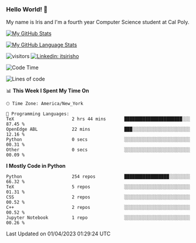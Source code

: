### Hello World! 👋

My name is Iris and I'm a fourth year Computer Science student at Cal Poly. 


[![My GitHub Stats](https://github-readme-stats.vercel.app/api?username=sleepyStick&show_icons=true&&count_private=true&include_all_commits=true&theme=buefy)]()

[![My GitHub Language Stats](https://github-readme-stats.vercel.app/api/top-langs/?username=sleepyStick&langs_count=5&theme=buefy)]()

![visitors](https://visitor-badge.glitch.me/badge?page_id=sleepyStick.sleepyStick)
[![Linkedin: itsirisho](https://img.shields.io/badge/-itsirisho-informational?style=flat-square&logo=Linkedin&logoColor=white&link=https://www.linkedin.com/in/itsirisho/)](https://www.linkedin.com/in/itsirisho/)

<!--START_SECTION:waka-->
![Code Time](http://img.shields.io/badge/Code%20Time-455%20hrs%2021%20mins-blue)

![Lines of code](https://img.shields.io/badge/From%20Hello%20World%20I%27ve%20Written-33.6%20million%20lines%20of%20code-blue)

📊 **This Week I Spent My Time On** 

```text
🕑︎ Time Zone: America/New_York

💬 Programming Languages: 
TeX                      2 hrs 44 mins       ██████████████████████░░░   87.45 % 
OpenEdge ABL             22 mins             ███░░░░░░░░░░░░░░░░░░░░░░   12.16 % 
Python                   0 secs              ░░░░░░░░░░░░░░░░░░░░░░░░░   00.31 % 
Other                    0 secs              ░░░░░░░░░░░░░░░░░░░░░░░░░   00.09 % 
```

**I Mostly Code in Python** 

```text
Python                   254 repos           █████████████████░░░░░░░░   66.32 % 
TeX                      5 repos             ░░░░░░░░░░░░░░░░░░░░░░░░░   01.31 % 
CSS                      2 repos             ░░░░░░░░░░░░░░░░░░░░░░░░░   00.52 % 
C++                      2 repos             ░░░░░░░░░░░░░░░░░░░░░░░░░   00.52 % 
Jupyter Notebook         1 repo              ░░░░░░░░░░░░░░░░░░░░░░░░░   00.26 % 
```




 Last Updated on 01/04/2023 01:29:24 UTC
<!--END_SECTION:waka-->

<!--
**konanyuta/konanyuta** is a ✨ _special_ ✨ repository because its `README.md` (this file) appears on your GitHub profile.

Here are some ideas to get you started:

- 🔭 I’m currently working on ...
- 🌱 I’m currently learning ...
- 👯 I’m looking to collaborate on ...
- 🤔 I’m looking for help with ...
- 💬 Ask me about ...
- 📫 How to reach me: ...
- 😄 Pronouns: ...
- ⚡ Fun fact: ...
-->
